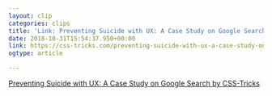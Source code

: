 ```yaml
---
layout: clip
categories: clips
title: 'Link: Preventing Suicide with UX: A Case Study on Google Search by CSS-Tricks'
date: 2018-10-31T15:54:37.950+00:00
link: https://css-tricks.com/preventing-suicide-with-ux-a-case-study-on-google-search/
ogtype: article

---
```

[Preventing Suicide with UX: A Case Study on Google Search by CSS-Tricks ](https://css-tricks.com/preventing-suicide-with-ux-a-case-study-on-google-search/ )